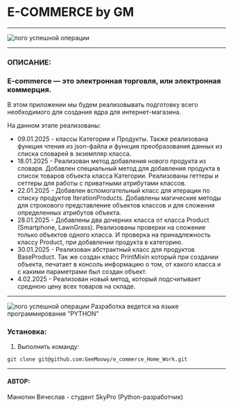 # E-COMMERCE by GM

---

![лого успешной операции](https://kwsolutionz.com/wp-content/uploads/2018/09/e-com-01.png)

---
### ОПИСАНИЕ:
### E-commerce  — это электронная торговля, или электронная коммерция. 
В этом приложении мы будем реализовывать подготовку всего необходимого для создания ядра для интернет-магазина.

На данном этапе реализованы:
- 09.01.2025 - классы Категории и Продукты. Также реализована функция чтения из json-файла
и функция преобразования данных из списка словарей в экземпляр класса.
- 18.01.2025 - Реализован метод добавления нового продукта из словаря. Добавлен специальный метод 
для добавления продукта в список товаров объекта класса Категории. Реализованы геттеры и сеттеры 
для работы с приватными атрибутами классов.
- 22.01.2025 - Добавлен вспомогательный класс для итерации по списку продуктов IterationProducts.
Добавлены магические методы для строкового представление объектов классов и для сложения определенных атрибутов объекта.
- 28.01.2025 - Добавлены два дочерних класса от класса Product (Smartphone, LawnGrass). Реализованы проверки на сложение
только объектов одного класса. И проверка на принадлежность классу Product, при добавлении продукта в категорию.
- 30.01.2025 - Реализован абстрактный класс для продуктов BaseProduct. Так же создан класс PrintMixin 
который при создании объекта, печатает в консоль информацию о том, от какого класса и с какими параметрами 
был создан объект.
- 4.02.2025 - Реализован новый метод, который подсчитывает среднюю цену всех товаров на складе.



---
![лого успешной операции](https://blog.maxford.ru/upload/000/u1/5/d/python-logo-small.png)
Разработка ведется на языке программирования "PYTHON"

### Установка:
1. Выполнить команду:

`git clone git@github.com:GeeMoowy/e_commerce_Home_Work.git`

---
#### АВТОР:
Манютин Вячеслав - студент SkyPro (Python-разработчик)
